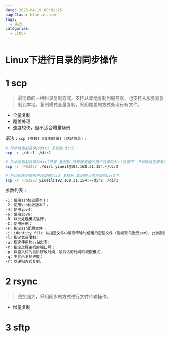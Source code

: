 ```yaml
---
date: 2025-04-19 00:01:25
pageClass: blue-archive
tags:
  - 实战
categories:
  - Linux
---
```


# Linux下进行目录的同步操作

# 1 scp
>最简单的一种目录复制方式。支持从本地复制到服务器，也支持从服务器复制到本地。复制模式全量复制，采用覆盖的方式处理已有文件。
- 全量复制
- 覆盖处理
- 速度较快，但不适合增量场景

语法：`scp [参数] [复制目录] [粘贴目录]`：
```bash
# 将本地当前目录的dir1 复制到 dir2
scp -r ./dir1 ./dir2

# 将本地当前目录的dir1目录 复制到 目标服务器的用户目录的dir2目录下 -P参数指定服务器的SSH端口
scp -r -P63222 ./dir1 yiueil@192.168.31.154:~/dir2

# 将远程服务器用户目录的dir2 复制到 本地的当前目录的dir3下
scp -r -P63222 yiueil@192.168.31.154:~/dir2 ./dir3

```

参数列表：
```bash
-1：使用ssh协议版本1；
-2：使用ssh协议版本2；
-4：使用ipv4；
-6：使用ipv6；
-B：以批处理模式运行；
-C：使用压缩；
-F：指定ssh配置文件；
-i：identity_file 从指定文件中读取传输时使用的密钥文件（例如亚马逊云pem），此参数直接传递给ssh；
-l：指定宽带限制；
-o：指定使用的ssh选项；
-P：指定远程主机的端口号；
-p：保留文件的最后修改时间，最后访问时间和权限模式；
-q：不显示复制进度；
-r：以递归方式复制。
```
# 2 rsync
>更加强大，采用同步的方式进行文件传输操作。
- 增量复制

# 3 sftp
